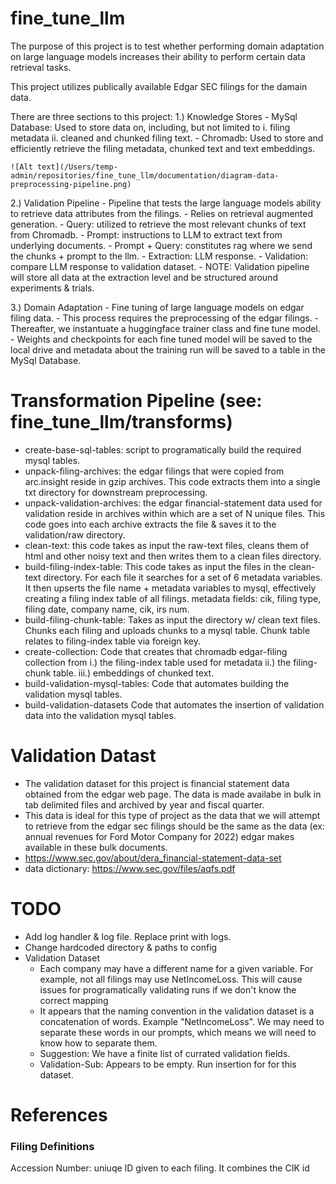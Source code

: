 # fine_tune_llm

The purpose of this project is to test whether performing domain
adaptation on large language models increases their ability to perform certain
data retrieval tasks.

This project utilizes publically available Edgar SEC filings for the damain
data.

There are three sections to this project:
1.) Knowledge Stores
    - MySql Database: Used to store data on, including, but not limited to
        i. filing metadata
        ii. cleaned and chunked filing text.
    - Chromadb: Used to store and efficiently retrieve the filing metadata,
        chunked text and text embeddings.

    ![Alt text](/Users/temp-admin/repositories/fine_tune_llm/documentation/diagram-data-preprocessing-pipeline.png)


2.) Validation Pipeline
    - Pipeline that tests the large language models ability to retrieve
        data attributes from the filings.
    - Relies on retrieval augmented generation.
    - Query: utilized to retrieve the most relevant chunks of text from
        Chromadb.
    - Prompt: instructions to LLM to extract text from underlying documents.
    - Prompt + Query: constitutes rag where we send the chunks + prompt to the
        llm.
    - Extraction: LLM response.
    - Validation: compare LLM response to validation dataset.
    - NOTE:  Validation pipeline will store all data at the extraction level
        and be structured around experiments & trials.

3.) Domain Adaptation
    - Fine tuning of large language models on edgar filing data.
    - This process requires the preprocessing of the edgar filings.
    - Thereafter, we instantuate a huggingface trainer class and fine tune
        model.
    - Weights and checkpoints for each fine tuned model will be saved to
        the local drive and metadata about the training run will be saved to
        a table in the MySql Database.





# Transformation Pipeline (see: fine_tune_llm/transforms)
- create-base-sql-tables:
    script to programatically build the required mysql tables.
- unpack-filing-archives:
    the edgar filings that were copied from arc.insight
    reside in gzip archives.  This code extracts them into a single txt
    directory for downstream preprocessing.
- unpack-validation-archives:
    the edgar financial-statement data used for validation reside in archives
    within which are a set of N unique files.  This code goes into each archive
    extracts the file & saves it to the validation/raw directory.
- clean-text: this code takes as input the raw-text files, cleans them of
    html and other noisy text and then writes them to a clean files directory.
- build-filing-index-table:
    This code takes as input the files in the clean-text directory.
    For each file it searches for a set of 6 metadata variables.
    It then upserts the file name + metadata variables to mysql, effectively
    creating a filing index table of all filings.
    metadata fields: cik, filing type, filing date, company name, cik, irs num.
- build-filing-chunk-table:
    Takes as input the directory w/ clean text files.
    Chunks each filing and uploads chunks to a mysql table.
    Chunk table relates to filing-index table via foreign key.
- create-collection:
    Code that creates that chromadb edgar-filing collection from
    i.) the filing-index table used for metadata
    ii.) the filing-chunk table.
    iii.) embeddings of chunked text.
- build-validation-mysql-tables:
    Code that automates building the validation mysql tables.
- build-validation-datasets
    Code that automates the insertion of validation data into the validation
    mysql tables. 

# Validation Datast
- The validation dataset for this project is financial statement data obtained
    from the edgar web page.  The data is made availabe in bulk in tab delimited
    files and archived by year and fiscal quarter.
- This data is ideal for this type of project as the data that we will attempt
    to retrieve from the edgar sec filings should be the same as the
    data (ex: annual revenues for Ford Motor Company for 2022) edgar makes
    available in these bulk documents.
- https://www.sec.gov/about/dera_financial-statement-data-set
- data dictionary: https://www.sec.gov/files/aqfs.pdf

# TODO
- Add log handler & log file.  Replace print with logs.
- Change hardcoded directory & paths to config
- Validation Dataset
    - Each company may have a different name for a given variable.
        For example, not all filings may use NetIncomeLoss.  This will cause
        issues for programatically validating runs if we don't know the correct
        mapping
    - It appears that the naming convention in the validation dataset is a
    concatenation of words.  Example "NetIncomeLoss".  We may need to separate
    these words in our prompts, which means we will need to know how to separate
    them.
    - Suggestion: We have a finite list of currated validation fields.
    - Validation-Sub: Appears to be empty.  Run insertion for for this dataset.

# References

### Filing Definitions
Accession Number: uniuqe ID given to each filing.
    It combines the CIK id


